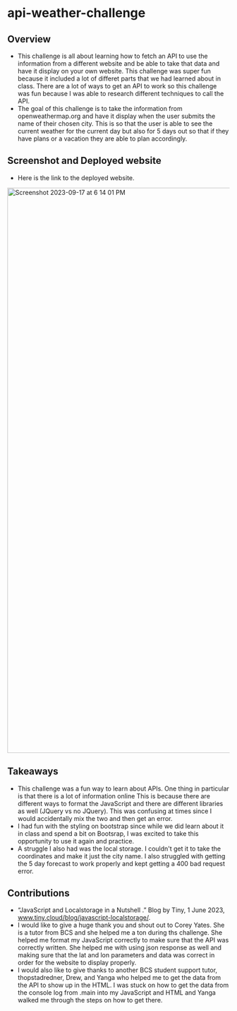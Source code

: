 # api-weather-challenge
## Overview
- This challenge is all about learning how to fetch an API to use the information from a different website and be able to take that data and have it display on your own website. This challenge was super fun because it included a lot of differet parts that we had learned about in class. There are a lot of ways to get an API to work so this challenge was fun because I was able to research different techniques to call the API. 
- The goal of this challenge is to take the information from openweathermap.org and have it display when the user submits the name of their chosen city. This is so that the user is able to see the current weather for the current day but also for 5 days out so that if they have plans or a vacation they are able to plan accordingly. 

## Screenshot and Deployed website
- Here is the link to the deployed website. 
<img width="1280" alt="Screenshot 2023-09-17 at 6 14 01 PM" src="https://github.com/M-deline/api-weather-challenge/assets/134882025/da7ec5ad-7886-4a7a-80a7-3b792aabfd29">


## Takeaways
- This challenge was a fun way to learn about APIs. One thing in particular is that there is a lot of information online This is because there are different ways to format the JavaScript and there are different libraries as well (JQuery vs no JQuery). This was confusing at times since I would accidentally mix the two and then get an error. 
- I had fun with the styling on bootstrap since while we did learn about it in class and spend a bit on Bootsrap, I was excited to take this opportunity to use it again and practice. 
- A struggle I also had was the local storage. I couldn't get it to take the coordinates and make it just the city name. I also struggled with getting the 5 day forecast to work properly and kept getting a 400 bad request error.

## Contributions
- “JavaScript and Localstorage in a Nutshell .” Blog by Tiny, 1 June 2023, www.tiny.cloud/blog/javascript-localstorage/. 
- I would like to give a huge thank you and shout out to Corey Yates. She is a tutor from BCS and she helped me a ton during ths challenge. She helped me format my JavaScript correctly to make sure that the API was correctly written. She helped me with using json response as well and making sure that the lat and lon parameters and data was correct in order for the website to display properly. 
- I would also like to give thanks to another BCS student support tutor, thopstadredner, Drew, and Yanga who helped me to get the data from the API to show up in the HTML. I was stuck on how to get the data from the console log from .main into my JavaScript and HTML and Yanga walked me through the steps on how to get there. 

